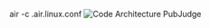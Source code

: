 air -c .air.linux.conf
![Code Architecture PubJudge](https://github.com/user-attachments/assets/b30cd0a8-3e3e-494a-8376-6eb234d384ba)
